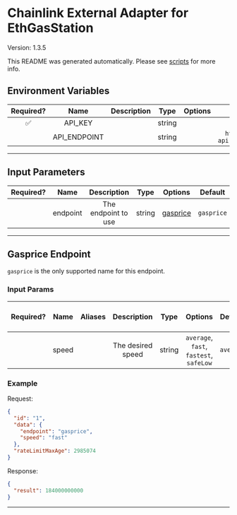 # Chainlink External Adapter for EthGasStation

Version: 1.3.5

This README was generated automatically. Please see [scripts](../../scripts) for more info.

## Environment Variables

| Required? |     Name     | Description |  Type  | Options |             Default              |
| :-------: | :----------: | :---------: | :----: | :-----: | :------------------------------: |
|    ✅     |   API_KEY    |             | string |         |                                  |
|           | API_ENDPOINT |             | string |         | `https://data-api.defipulse.com` |

---

## Input Parameters

| Required? |   Name   |     Description     |  Type  |            Options             |  Default   |
| :-------: | :------: | :-----------------: | :----: | :----------------------------: | :--------: |
|           | endpoint | The endpoint to use | string | [gasprice](#gasprice-endpoint) | `gasprice` |

---

## Gasprice Endpoint

`gasprice` is the only supported name for this endpoint.

### Input Params

| Required? | Name  | Aliases |    Description    |  Type  |                 Options                 |  Default  | Depends On | Not Valid With |
| :-------: | :---: | :-----: | :---------------: | :----: | :-------------------------------------: | :-------: | :--------: | :------------: |
|           | speed |         | The desired speed | string | `average`, `fast`, `fastest`, `safeLow` | `average` |            |                |

### Example

Request:

```json
{
  "id": "1",
  "data": {
    "endpoint": "gasprice",
    "speed": "fast"
  },
  "rateLimitMaxAge": 2985074
}
```

Response:

```json
{
  "result": 184000000000
}
```

---

